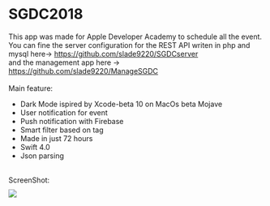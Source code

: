 # SGDC2018

This app was made for Apple Developer Academy to schedule all the event.<br>
You can fine the server configuration for the REST API writen in php and mysql here-> https://github.com/slade9220/SGDCserver <br>
and the management app here -> https://github.com/slade9220/ManageSGDC
<br>
<br>
Main feature:
- Dark Mode ispired by Xcode-beta 10 on MacOs beta Mojave <br>
- User notification for event <br>
- Push notification with Firebase <br>
- Smart filter based on tag <br>
- Made in just 72 hours <br>
- Swift 4.0 <br>
- Json parsing <br>
<br>
ScreenShot:<br>
<div style="padding-top:10px;padding-bottom:20px" align="left">
<img src="http://www.gennaroamura.it/academy/Immagini/IMG_0931.png">
</dv>


